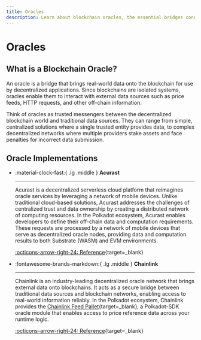 ```yaml
---
title: Oracles
description: Learn about blockchain oracles, the essential bridges connecting blockchains with real-world data for decentralized applications in the Polkadot ecosystem.
---
```


# Oracles

## What is a Blockchain Oracle?

An oracle is a bridge that brings real-world data onto the blockchain for use by decentralized applications. Since blockchains are isolated systems, oracles enable them to interact with external data sources such as price feeds, HTTP requests, and other off-chain information.

Think of oracles as trusted messengers between the decentralized blockchain world and traditional data sources. They can range from simple, centralized solutions where a single trusted entity provides data, to complex decentralized networks where multiple providers stake assets and face penalties for incorrect data submission.

## Oracle Implementations

<div class="grid cards" markdown>

-   :material-clock-fast:{ .lg .middle } __Acurast__

    ---

    Acurast is a decentralized serverless cloud platform that reimagines oracle services by leveraging a network of mobile devices. Unlike traditional cloud-based solutions, Acurast addresses the challenges of centralized trust and data ownership by creating a distributed network of computing resources.
    In the Polkadot ecosystem, Acurast enables developers to define their off-chain data and computation requirements. These requests are processed by a network of mobile devices that serve as decentralized oracle nodes, providing data and computation results to both Substrate (WASM) and EVM environments.

    [:octicons-arrow-right-24: Reference](https://acurast.com/){target=\_blank}

-   :fontawesome-brands-markdown:{ .lg .middle } __Chainlink__

    ---

    Chainlink is an industry-leading decentralized oracle network that brings external data onto blockchains. It acts as a secure bridge between traditional data sources and blockchain networks, enabling access to real-world information reliably. In the Polkadot ecosystem, Chainlink provides the [Chainlink Feed Pallet](https://github.com/smartcontractkit/chainlink-polkadot/tree/master/pallet-chainlink-feed){target=\_blank}, a Polkadot-SDK oracle module that enables access to price reference data across your runtime logic.

    [:octicons-arrow-right-24: Reference](https://chain.link/){target=\_blank}

</div>